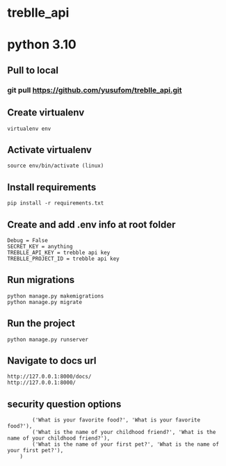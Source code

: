 # treblle_api
# python 3.10

## Pull to local 

### git pull https://github.com/yusufom/treblle_api.git

## Create virtualenv
``` virtualenv env ```

## Activate virtualenv
```source env/bin/activate (linux)```

## Install requirements
```pip install -r requirements.txt```

## Create and add .env info at root folder
``` 
Debug = False
SECRET_KEY = anything
TREBLLE_API_KEY = trebble api key
TREBLLE_PROJECT_ID = trebble api key
```

## Run migrations
```
python manage.py makemigrations
python manage.py migrate 
```

## Run the project
```python manage.py runserver```


## Navigate to docs url
```
http://127.0.0.1:8000/docs/
http://127.0.0.1:8000/

```



## security question options

```(
        ('What is your favorite food?', 'What is your favorite food?'),
        ('What is the name of your childhood friend?', 'What is the name of your childhood friend?'),
        ('What is the name of your first pet?', 'What is the name of your first pet?'),
    )
```